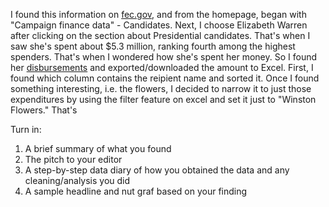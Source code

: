 I found this information on [fec.gov](https://www.fec.gov/), and from the homepage, began with "Campaign finance data" - Candidates. Next, I choose Elizabeth Warren after clicking on the section about Presidential candidates. That's when I saw she's spent about $5.3 million, ranking fourth among the highest spenders. That's when I wondered how she's spent her money. So I found her [disbursements](https://www.fec.gov/data/disbursements/?committee_id=C00693234&two_year_transaction_period=2020&data_type=processed) and exported/downloaded the amount to Excel.
First, I found which column contains the reipient name and sorted it. Once I found something interesting, i.e. the flowers, I decided to narrow it to just those expenditures by using the filter feature on excel and set it just to "Winston Flowers." That's 


Turn in:

1. A brief summary of what you found
1. The pitch to your editor
1. A step-by-step data diary of how you obtained the data and any cleaning/analysis you did
1. A sample headline and nut graf based on your finding
